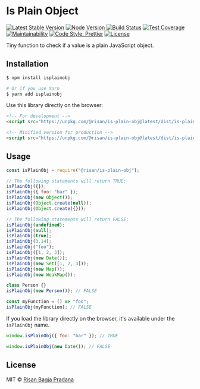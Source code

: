 # Is Plain Object

[![Latest Stable Version](https://img.shields.io/npm/v/@risan/is-plain-obj.svg)](https://www.npmjs.com/package/@risan/is-plain-obj)
[![Node Version](https://img.shields.io/node/v/@risan/is-plain-obj.svg)](https://www.npmjs.com/package/@risan/is-plain-obj)
[![Build Status](https://travis-ci.org/risan/is-plain-obj.svg?branch=master)](https://travis-ci.org/risan/is-plain-obj)
[![Test Coverage](https://api.codeclimate.com/v1/badges/216528b54c5d591441b8/test_coverage)](https://codeclimate.com/github/risan/is-plain-obj/test_coverage)
[![Maintainability](https://api.codeclimate.com/v1/badges/216528b54c5d591441b8/maintainability)](https://codeclimate.com/github/risan/is-plain-obj/maintainability)
[![Code Style: Prettier](https://img.shields.io/badge/code_style-prettier-ff69b4.svg)](https://github.com/risan/is-plain-obj)
[![License](https://img.shields.io/npm/l/@risan/is-plain-obj.svg)](https://github.com/risan/is-plain-obj/blob/master/LICENSE)

Tiny function to check if a value is a plain JavaScript object.

## Installation

```bash
$ npm install isplainobj

# Or if you use Yarn
$ yarn add isplainobj
```

Use this library directly on the browser:

```html
<!-- For development -->
<script src="https://unpkg.com/@risan/is-plain-obj@latest/dist/is-plain-obj.umd.js"></script>

<!-- Minified version for production -->
<script src="https://unpkg.com/@risan/is-plain-obj@latest/dist/is-plain-obj.umd.min.js"></script>
```

## Usage

```js
const isPlainObj = require("@risan/is-plain-obj");

// The following statements will return TRUE:
isPlainObj({});
isPlainObj({ foo: "bar" });
isPlainObj(new Object());
isPlainObj(Object.create(null));
isPlainObj(Object.create({}));

// The following statements will return FALSE:
isPlainObj(undefined);
isPlainObj(null);
isPlainObj(true);
isPlainObj(3.14);
isPlainObj("foo");
isPlainObj([1, 2, 3]);
isPlainObj(new Date());
isPlainObj(new Set([1, 2, 3]));
isPlainObj(new Map());
isPlainObj(new WeakMap());

class Person {}
isPlainObj(new Person()); // FALSE

const myFunction = () => "foo";
isPlainObj(myFunction); // FALSE
```

If you load the library directly on the browser, it's available under the `isPlainObj` name.

```js
window.isPlainObj({ foo: "bar" }); // TRUE

window.isPlainObj(new Date()); // FALSE
```

## License

MIT © [Risan Bagja Pradana](https://bagja.net)
